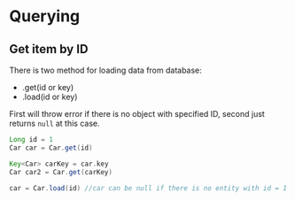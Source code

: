 Querying
========

Get item by ID
--------------

There is two method for loading data from database:
 * .get(id or key)
 * .load(id or key)

First will throw error if there is no object with specified ID, second just
returns `null` at this case.

```Groovy
Long id = 1
Car car = Car.get(id)

Key<Car> carKey = car.key
Car car2 = Car.get(carKey)

car = Car.load(id) //car can be null if there is no entity with id = 1
```